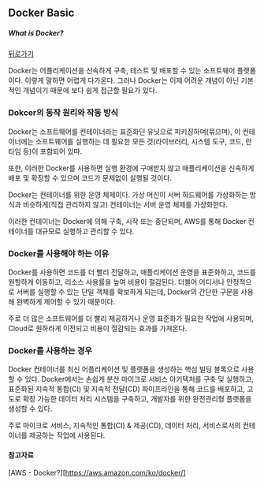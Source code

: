 ## Docker Basic

##### What is Docker?  

[뒤로가기](/docker/README.md)

Docker는 어플리케이션을 신속하게 구축, 테스트 및 배포할 수 있는 소프트웨어 플랫폼이다. 이렇게 말하면 어렵게 다가온다. 그러나 Docker는 이제 어려운 개념이 아닌 기본적인 개념이기 때문에 보다 쉽게 접근할 필요가 있다.  

### Dokcer의 동작 원리와 작동 방식

Docker는 소프트웨어를 컨테이너라는 표준화딘 유닛으로 피키징하며(묶으며), 이 컨테이너에는 소프트웨어를 실행하는 데 필요한 모든 것(라이브러리, 시스템 도구, 코드, 런타임 등)이 포함되어 있따.  

또한, 이러한 Docker를 사용하면 실행 환경에 구애받지 않고 애플리케이션을 신속하게 배포 및 확장할 수 있으며 코드가 문제없이 실행될 것이다.  

Docker는 컨테이너를 위한 운영 체제이다. 가상 머신이 서버 하드웨어를 가상화하는 방식과 비슷하게(직접 관리하지 않고) 컨테이너는 서버 운영 체제를 가상화한다.  

이러한 컨테이너는 Docker에 의해 구축, 시작 또는 중단되며, AWS를 통해 Docker 컨테이너를 대규모로 실행하고 관리할 수 있다.  

### Docker를 사용해야 하는 이유  

Docker를 사용하면 코드를 더 빨리 전달하고, 애플리케이션 운영을 표준화하고, 코드를 원할하게 이동하고, 리소스 사용률을 높여 비용이 절감된다. 더블어 어디서나 안정적으로 서버를 실행할 수 있는 단일 객체를 확보하게 되는데, Docker의 간단한 구문을 사용해 완벽하게 제어할 수 있기 때문이다.  

주로 더 많은 소프트웨어를 더 빨리 제공하거나 운영 표준화가 필요한 작업에 사용되며, Cloud로 원하라게 이전되고 비용이 절감되는 효과를 가져온다.  

### Docker를 사용하는 경우  

Docker 컨테이너를 최신 어플리케이션 및 플랫폼을 생성하는 핵심 빌딩 블록으로 사용할 수 있다. Docker에서는 손쉽게 분산 마이크로 서비스 아키텍처를 구축 및 실행하고, 표준화된 지속적 통합(CI) 및 지속적 전달(CD) 파이프라인을 통해 코드를 배포하고, 고도로 확장 가능한 데이터 처리 시스템을 구축하고, 개발자를 위한 완전관리형 플랫폼을 생성할 수 있다.  

주로 마이크로 서비스, 지속적인 통합(CI) & 제공(CD), 데이터 처리, 서비스로서의 컨테이너를 제공하는 작업에 사용된다.  

#### 참고자료

[AWS - Docker?][https://aws.amazon.com/ko/docker/]
